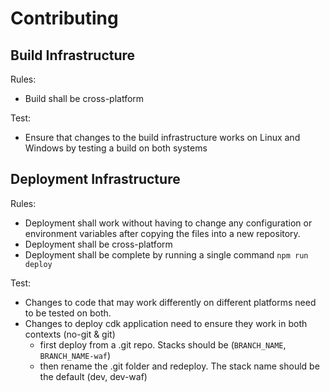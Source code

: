 # Contributing

## Build Infrastructure

Rules:

-   Build shall be cross-platform

Test:

-   Ensure that changes to the build infrastructure works on Linux and Windows by testing a build on both systems

## Deployment Infrastructure

Rules:

-   Deployment shall work without having to change any configuration or environment variables after copying the files into a new repository.
-   Deployment shall be cross-platform
-   Deployment shall be complete by running a single command `npm run deploy`

Test:

-   Changes to code that may work differently on different platforms need to be tested on both.
-   Changes to deploy cdk application need to ensure they work in both contexts (no-git & git)
    -   first deploy from a .git repo. Stacks should be (`BRANCH_NAME`, `BRANCH_NAME-waf`)
    -   then rename the .git folder and redeploy. The stack name should be the default (dev, dev-waf)
